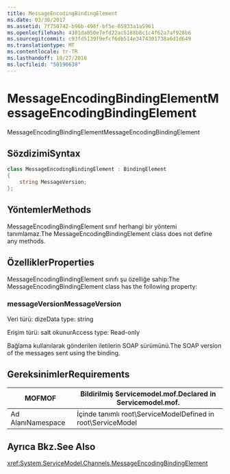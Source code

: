 ```yaml
---
title: MessageEncodingBindingElement
ms.date: 03/30/2017
ms.assetid: 7f750742-b96b-498f-bf5e-05933a1a5961
ms.openlocfilehash: 4301da050e7efd22ac5188b8c1c4f62a7af928b6
ms.sourcegitcommit: c93fd5139f9efcf6db514e3474301738a6d1d649
ms.translationtype: MT
ms.contentlocale: tr-TR
ms.lasthandoff: 10/27/2018
ms.locfileid: "50190638"
---
```

# <a name="messageencodingbindingelement"></a><span data-ttu-id="c1909-102">MessageEncodingBindingElement</span><span class="sxs-lookup"><span data-stu-id="c1909-102">MessageEncodingBindingElement</span></span>
<span data-ttu-id="c1909-103">MessageEncodingBindingElement</span><span class="sxs-lookup"><span data-stu-id="c1909-103">MessageEncodingBindingElement</span></span>  
  
## <a name="syntax"></a><span data-ttu-id="c1909-104">Sözdizimi</span><span class="sxs-lookup"><span data-stu-id="c1909-104">Syntax</span></span>  
```csharp
class MessageEncodingBindingElement : BindingElement
{
    string MessageVersion;  
};  
 ```
  
## <a name="methods"></a><span data-ttu-id="c1909-105">Yöntemler</span><span class="sxs-lookup"><span data-stu-id="c1909-105">Methods</span></span>  
 <span data-ttu-id="c1909-106">MessageEncodingBindingElement sınıf herhangi bir yöntemi tanımlamaz.</span><span class="sxs-lookup"><span data-stu-id="c1909-106">The MessageEncodingBindingElement class does not define any methods.</span></span>  
  
## <a name="properties"></a><span data-ttu-id="c1909-107">Özellikler</span><span class="sxs-lookup"><span data-stu-id="c1909-107">Properties</span></span>  
 <span data-ttu-id="c1909-108">MessageEncodingBindingElement sınıfı şu özelliğe sahip:</span><span class="sxs-lookup"><span data-stu-id="c1909-108">The MessageEncodingBindingElement class has the following property:</span></span>  
  
### <a name="messageversion"></a><span data-ttu-id="c1909-109">messageVersion</span><span class="sxs-lookup"><span data-stu-id="c1909-109">MessageVersion</span></span>  
 <span data-ttu-id="c1909-110">Veri türü: dize</span><span class="sxs-lookup"><span data-stu-id="c1909-110">Data type: string</span></span>  
  
 <span data-ttu-id="c1909-111">Erişim türü: salt okunur</span><span class="sxs-lookup"><span data-stu-id="c1909-111">Access type: Read-only</span></span>  
  
 <span data-ttu-id="c1909-112">Bağlama kullanılarak gönderilen iletilerin SOAP sürümünü.</span><span class="sxs-lookup"><span data-stu-id="c1909-112">The SOAP version of the messages sent using the binding.</span></span>  
  
## <a name="requirements"></a><span data-ttu-id="c1909-113">Gereksinimler</span><span class="sxs-lookup"><span data-stu-id="c1909-113">Requirements</span></span>  
  
|<span data-ttu-id="c1909-114">MOF</span><span class="sxs-lookup"><span data-stu-id="c1909-114">MOF</span></span>|<span data-ttu-id="c1909-115">Bildirilmiş Servicemodel.mof.</span><span class="sxs-lookup"><span data-stu-id="c1909-115">Declared in Servicemodel.mof.</span></span>|  
|---------|-----------------------------------|  
|<span data-ttu-id="c1909-116">Ad Alanı</span><span class="sxs-lookup"><span data-stu-id="c1909-116">Namespace</span></span>|<span data-ttu-id="c1909-117">İçinde tanımlı root\ServiceModel</span><span class="sxs-lookup"><span data-stu-id="c1909-117">Defined in root\ServiceModel</span></span>|  
  
## <a name="see-also"></a><span data-ttu-id="c1909-118">Ayrıca Bkz.</span><span class="sxs-lookup"><span data-stu-id="c1909-118">See Also</span></span>  
 <xref:System.ServiceModel.Channels.MessageEncodingBindingElement>
